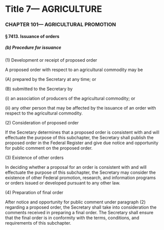 
# Title 7— AGRICULTURE
### CHAPTER 101— AGRICULTURAL PROMOTION
#### § 7413. Issuance of orders
##### (b) Procedure for issuance

(1) Development or receipt of proposed order

A proposed order with respect to an agricultural commodity may be

(A) prepared by the Secretary at any time; or

(B) submitted to the Secretary by

(i) an association of producers of the agricultural commodity; or

(ii) any other person that may be affected by the issuance of an order with respect to the agricultural commodity.

(2) Consideration of proposed order

If the Secretary determines that a proposed order is consistent with and will effectuate the purpose of this subchapter, the Secretary shall publish the proposed order in the Federal Register and give due notice and opportunity for public comment on the proposed order.

(3) Existence of other orders

In deciding whether a proposal for an order is consistent with and will effectuate the purpose of this subchapter, the Secretary may consider the existence of other Federal promotion, research, and information programs or orders issued or developed pursuant to any other law.

(4) Preparation of final order

After notice and opportunity for public comment under paragraph (2) regarding a proposed order, the Secretary shall take into consideration the comments received in preparing a final order. The Secretary shall ensure that the final order is in conformity with the terms, conditions, and requirements of this subchapter.
